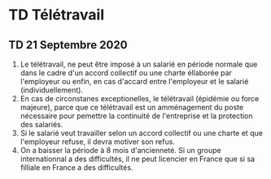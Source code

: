 # TD Télétravail
## TD 21 Septembre 2020

1. Le télétravail, ne peut être imposé à un salarié en période normale que dans le cadre d'un accord collectif ou une charte éllaborée par l'employeur ou enfin, en cas d'accard entre l'employeur et le salarié (individuellement).
2. En cas de circonstanes exceptionelles, le télétravail (épidémie ou force majeure), parce que ce télétravail est un amménagement du poste nécessaire pour pemettre la continuité de l'entreprise et la protection des salariés.
3. Si le salarié veut travailler selon un accord collectif ou une charte et que l'employeur refuse, il devra motiver son refus.
4. On a baisser la période à 8 mois d'ancienneté. Si un groupe internationnal a des difficultés, il ne peut licencier en France que si sa filliale en France a des difficultés.


